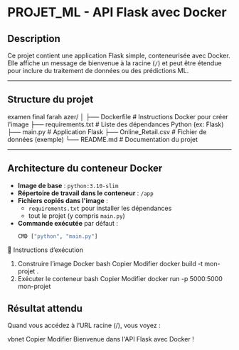 # PROJET_ML - API Flask avec Docker

## Description

Ce projet contient une application Flask simple, conteneurisée avec Docker. Elle affiche un message de bienvenue à la racine (`/`) et peut être étendue pour inclure du traitement de données ou des prédictions ML.

---

## Structure du projet

examen final farah azer/
│
├── Dockerfile # Instructions Docker pour créer l'image
├── requirements.txt # Liste des dépendances Python (ex: Flask)
├── main.py # Application Flask
├── Online_Retail.csv # Fichier de données (exemple)
└── README.md # Documentation du projet

---
## Architecture du conteneur Docker

- **Image de base** : `python:3.10-slim`
- **Répertoire de travail dans le conteneur** : `/app`
- **Fichiers copiés dans l'image** :
  - `requirements.txt` pour installer les dépendances
  - tout le projet (y compris `main.py`)
- **Commande exécutée** par défaut :
  ```bash
  CMD ["python", "main.py"]
🚀 Instructions d’exécution
1. Construire l’image Docker
bash
Copier
Modifier
docker build -t mon-projet .
2. Exécuter le conteneur
bash
Copier
Modifier
docker run -p 5000:5000 mon-projet

## Résultat attendu
Quand vous accédez à l’URL racine (/), vous voyez :

vbnet
Copier
Modifier
Bienvenue dans l'API Flask avec Docker !


